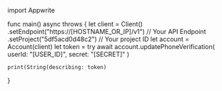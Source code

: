import Appwrite

func main() async throws {
    let client = Client()
      .setEndpoint("https://[HOSTNAME_OR_IP]/v1") // Your API Endpoint
      .setProject("5df5acd0d48c2") // Your project ID
    let account = Account(client)
    let token = try await account.updatePhoneVerification(
        userId: "[USER_ID]",
        secret: "[SECRET]"
    )

    print(String(describing: token)
}
